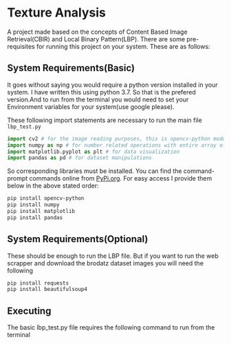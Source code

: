 # Texture Analysis
A project made based on the concepts of Content Based Image Retrieval(CBIR) and Local Binary Pattern(LBP). There are some pre-requisites for running this project on your system. These are as follows:

## System Requirements(Basic)
It goes without saying you would require a python version installed in your system. I have written this using python 3.7. So that is the prefered version.And to run from the terminal you would need to set your Environment variables for your system(use google please).

These following import statements are necessary to run the main file `lbp_test.py`
```python
import cv2 # for the image reading purposes, this is opencv-python module
import numpy as np # for number related operations with entire array of data
import matplotlib.pyplot as plt # for data visualization
import pandas as pd # for dataset manipulations
```
So corresponding libraries must be installed. You can find the command-prompt commands online from [PyPi.org](https://pypi.org/). For easy access I provide them below in the above stated order:

```bash
pip install opencv-python
pip install numpy
pip install matplotlib
pip install pandas
```
## System Requirements(Optional)
These should be enough to run the LBP file. But if you want to run the web scrapper and download the brodatz dataset images you will need the following

```bash
pip install requests
pip install beautifulsoup4
```

## Executing
The basic lbp_test.py file requires the following command to run from the terminal
